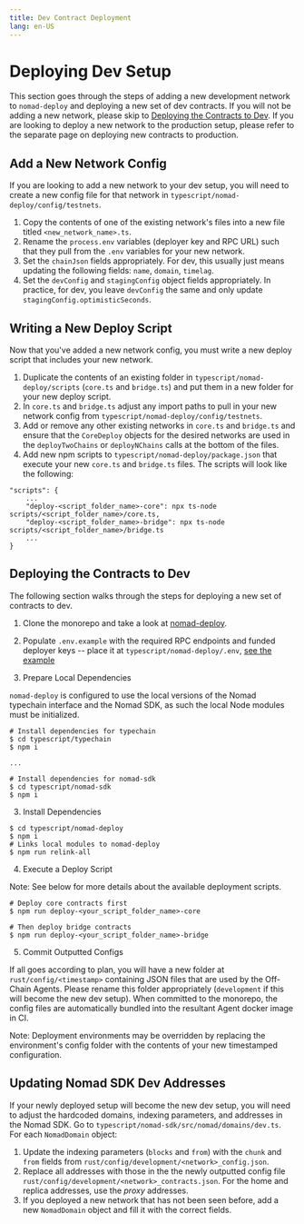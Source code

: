 ```yaml
---
title: Dev Contract Deployment
lang: en-US
---
```


# Deploying Dev Setup

This section goes through the steps of adding a new development network to `nomad-deploy` and deploying a new set of dev contracts. If you will not be adding a new network, please skip to [Deploying the Contracts to Dev](#deploying-the-contracts-to-dev). If you are looking to deploy a new network to the production setup, please refer to the separate page on deploying new contracts to production.

## Add a New Network Config

If you are looking to add a new network to your dev setup, you will need to create a new config file for that network in `typescript/nomad-deploy/config/testnets`.

1. Copy the contents of one of the existing network's files into a new file titled `<new_network_name>.ts`.
2. Rename the `process.env` variables (deployer key and RPC URL) such that they pull from the `.env` variables for your new network.
3. Set the `chainJson` fields appropriately. For dev, this usually just means updating the following fields: `name`, `domain`, `timelag`.
4. Set the `devConfig` and `stagingConfig` object fields appropriately. In practice, for dev, you leave `devConfig` the same and only update `stagingConfig.optimisticSeconds`.

## Writing a New Deploy Script

Now that you've added a new network config, you must write a new deploy script that includes your new network.

1. Duplicate the contents of an existing folder in `typescript/nomad-deploy/scripts` (`core.ts` and `bridge.ts`) and put them in a new folder for your new deploy script.
2. In `core.ts` and `bridge.ts` adjust any import paths to pull in your new network config from `typescript/nomad-deploy/config/testnets`.
3. Add or remove any other existing networks in `core.ts` and `bridge.ts` and ensure that the `CoreDeploy` objects for the desired networks are used in the `deployTwoChains` or `deployNChains` calls at the bottom of the files.
4. Add new npm scripts to `typescript/nomad-deploy/package.json` that execute your new `core.ts` and `bridge.ts` files. The scripts will look like the following:

```
"scripts": {
    ...
    "deploy-<script_folder_name>-core": npx ts-node scripts/<script_folder_name>/core.ts,
    "deploy-<script_folder_name>-bridge": npx ts-node scripts/<script_folder_name>/bridge.ts
    ...
}
```

## Deploying the Contracts to Dev

The following section walks through the steps for deploying a new set of contracts to dev.

1. Clone the monorepo and take a look at [nomad-deploy](https://github.com/nomad-xyz/nomad-monorepo/tree/main/typescript/nomad-deploy).

2. Populate `.env.example` with the required RPC endpoints and funded deployer keys -- place it at `typescript/nomad-deploy/.env`, [see the example](https://github.com/nomad-xyz/nomad-monorepo/blob/main/typescript/nomad-deploy/.env.example)

3. Prepare Local Dependencies

`nomad-deploy` is configured to use the local versions of the Nomad typechain interface and the Nomad SDK, as such the local Node modules must be initialized.

```
# Install dependencies for typechain
$ cd typescript/typechain
$ npm i

...

# Install dependencies for nomad-sdk
$ cd typescript/nomad-sdk
$ npm i
```

3. Install Dependencies

```
$ cd typescript/nomad-deploy
$ npm i
# Links local modules to nomad-deploy
$ npm run relink-all
```

4. Execute a Deploy Script

Note: See below for more details about the available deployment scripts.

```
# Deploy core contracts first
$ npm run deploy-<your_script_folder_name>-core

# Then deploy bridge contracts
$ npm run deploy-<your_script_folder_name>-bridge
```

5. Commit Outputted Configs

If all goes according to plan, you will have a new folder at `rust/config/<timestamp>` containing JSON files that are used by the Off-Chain Agents. Please rename this folder appropriately (`development` if this will become the new dev setup). When committed to the monorepo, the config files are automatically bundled into the resultant Agent docker image in CI.

Note: Deployment environments may be overridden by replacing the environment's config folder with the contents of your new timestamped configuration.

## Updating Nomad SDK Dev Addresses

If your newly deployed setup will become the new dev setup, you will need to adjust the hardcoded domains, indexing parameters, and addresses in the Nomad SDK. Go to `typescript/nomad-sdk/src/nomad/domains/dev.ts`. For each `NomadDomain` object:

1. Update the indexing parameters (`blocks` and `from`) with the `chunk` and `from` fields from `rust/config/development/<network>_config.json`.
2. Replace all addresses with those in the the newly outputted config file `rust/config/development/<network>_contracts.json`. For the home and replica addresses, use the _proxy_ addresses.
3. If you deployed a new network that has not been seen before, add a new `NomadDomain` object and fill it with the correct fields.
